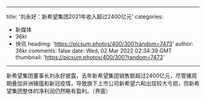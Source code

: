 
---
title: '刘永好：新希望集团2021年收入超过2400亿元'
categories: 
 - 新媒体
 - 36kr
 - 快讯
headimg: 'https://picsum.photos/400/300?random=7473'
author: 36kr
comments: false
date: Wed, 02 Mar 2022 02:34:39 GMT
thumbnail: 'https://picsum.photos/400/300?random=7473'
---

<div>   
新希望集团董事长刘永好披露，去年新希望集团销售额超过2400亿元，尽管猪周期叠加非洲猪瘟和新冠疫情，导致旗下上市公司新希望六和出现较大亏损，但新希望集团整体的净利润仍然略有盈利。（界面）  
</div>
            